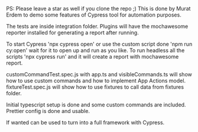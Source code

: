 PS: Please leave a star as well if you clone the repo ;)
This is done by Murat Erdem to demo some features of Cypress tool for automation purposes.


The tests are inside integration folder.
Plugins will have the mochawesome reporter installed for generating a report after running.

To start Cypress 'npx cypress open' or use the custom script done 'npm run cy:open' wait for it to open up and run as you like.
To run headless all the scripts 'npx cypress run' and it will create a report with mochawesome report. 

customCommandTest.spec.js with app.ts and visibleCommands.ts will show how to use custom commands and how to implement App Actions model.
fixtureTest.spec.js will show how to use fixtures to call data from fixtures folder.

Initial typescript setup is done and some custom commands are included.
Prettier config is done and usable.

If wanted can be used to turn into a full framework with Cypress.